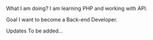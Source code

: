 What I am doing?
I am learning PHP and working with API.

Goal
I want to become a Back-end Developer.

Updates
To be added...
